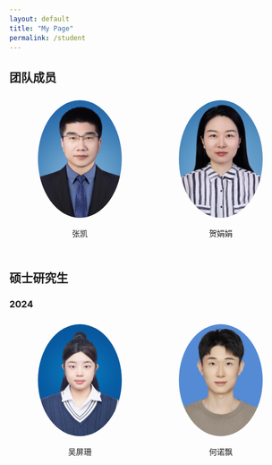 ```yaml
---
layout: default
title: "My Page"
permalink: /student
---
```


## 团队成员
<span class='anchor' id='-Prof'></span>
<style>
.Prof-gallery {
  display: flex;
  flex-wrap: wrap;
  justify-content: space-around;
}
.Prof {
  margin: 10px;
  text-align: center;
}
.Prof img {
  width: 150px;
  height: auto;
  border-radius: 50%;
}
</style>

<div class="Prof-gallery">
  <div class="Prof">
    <img src="images/ZK.jpg" alt="Prof 1">
    <p>张凯</p>
  </div>
  <div class="Prof">
    <img src="images/HJJ.jpg" alt="Prof 2">
    <p>贺娟娟</p>
  </div>
  <!-- 根据需要添加更多学生 -->
</div>


## 硕士研究生

<span class='anchor' id='-Stu'></span>

### 2024

<style>
.student-gallery {
  display: flex;
  flex-wrap: wrap;
  justify-content: space-around;
}
.student {
  margin: 10px;
  text-align: center;
}
.student img {
  width: 150px;
  height: auto;
  border-radius: 50%;
}
</style>

<div class="student-gallery">
  <div class="student">
    <img src="images/WPS.jpg" alt="Student 1">
    <p>吴屏珊</p>
  </div>
  <div class="student">
    <img src="images/HNP.jpg" alt="Student 2">
    <p>何诺飘</p>
  </div>
  <!-- 根据需要添加更多学生 -->
</div>